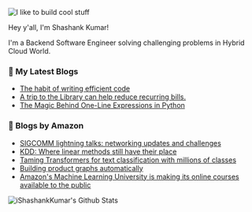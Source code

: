 ![I like to build cool stuff](https://res.cloudinary.com/dt8g3rhcy/image/upload/v1595929574/i_like_to_build_cool_shit._1_nzbwjh.png)

Hey y'all, I'm Shashank Kumar! 

I'm a Backend Software Engineer solving challenging problems in Hybrid Cloud World.

### 📕 My Latest Blogs
<!-- BLOG-POST-LIST:START -->
- [The habit of writing efficient code](https://medium.com/swlh/the-habit-of-writing-efficient-code-153b05f04269?source=rss-d24dda280d5f------2)
- [A trip to the Library can help reduce recurring bills.](https://medium.com/swlh/a-trip-to-the-library-can-help-reduce-recurring-bills-23bca495cdf5?source=rss-d24dda280d5f------2)
- [The Magic Behind One-Line Expressions in Python](https://medium.com/swlh/the-magic-behind-one-line-expressions-in-python-816c10180c5c?source=rss-d24dda280d5f------2)
<!-- BLOG-POST-LIST:END -->

### 📕 Blogs by Amazon
<!-- AMAZON-BLOG-POST-LIST:START -->
- [SIGCOMM lightning talks: networking updates and challenges](https://www.amazon.science/videos-webinars/sigcomm-lightning-talks-networking-updates-and-challenges)
- [KDD: Where linear methods still have their place](https://www.amazon.science/blog/kdd-where-linear-methods-still-have-their-place)
- [Taming Transformers for text classification with millions of classes](https://www.amazon.science/blog/natural-language-processing-techniques-text-classification-with-Transformers-at-scale)
- [Building product graphs automatically](https://www.amazon.science/blog/building-product-graphs-automatically)
- [Amazon's Machine Learning University is making its online courses available to the public](https://www.amazon.science/latest-news/machine-learning-course-free-online-from-amazon-machine-learning-university)
<!-- AMAZON-BLOG-POST-LIST:END -->



<img align="center" alt="iShashankKumar's Github Stats" src="https://github-readme-stats.vercel.app/api?username=ishashankkumar&show_icons=true&hide_border=true" />
